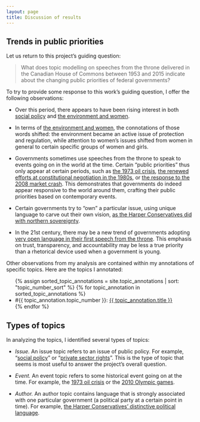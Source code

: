 ```yaml
---
layout: page
title: Discussion of results
---
```


## Trends in public priorities

Let us return to this project’s guiding question:

> What does topic modelling on speeches from the throne delivered in the Canadian House of Commons between 1953 and 2015 indicate about the changing public priorities of federal governments?

To try to provide some response to this work’s guiding question, I offer the following observations:

* Over this period, there appears to have been rising interest in both [social policy](/topics/6-health-communities-children/) and [the environment and women](/topics/8-plan-economy-values/).

* In terms of [the environment and women](/topics/8-plan-economy-values/), the connotations of those words shifted: the environment became an active issue of protection and regulation, while attention to women’s issues shifted from women in general to certain specific groups of women and girls.

* Governments sometimes use speeches from the throne to speak to events going on in the world at the time. Certain “public priorities” thus only appear at certain periods, such as [the 1973 oil crisis](/topics/10-oil-food-transportation/), [the renewed efforts at constitutional negotiation in the 1980s](/topics/20-national-cooperation-objectives/), or [the response to the 2008 market crash](/topics/11-jobs-protect-businesses/). This demonstrates that governments do indeed appear responsive to the world around them, crafting their public priorities based on contemporary events.

* Certain governments try to “own” a particular issue, using unique language to carve out their own vision, [as the Harper Conservatives did with northern sovereignty](/topics/18-families-hard-north/).

* In the 21st century, there may be a new trend of governments adopting [very open language in their first speech from the throne](/topics/17-trust-stronger-middle/). This emphasis on trust, transparency, and accountability may be less a true priority than a rhetorical device used when a government is young.

Other observations from my analysis are contained within my annotations of specific topics. Here are the topics I annotated:

<ul>
    {% assign sorted_topic_annotations = site.topic_annotations | sort: "topic_number_sort" %}
    {% for topic_annotation in sorted_topic_annotations %}
        <li>
            #{{ topic_annotation.topic_number }}: <a href="{{ topic_annotation.url }}">{{ topic_annotation.title }}</a>
        </li>
    {% endfor %}
</ul>

## Types of topics

In analyzing the topics, I identified several types of topics:

* *Issue.* An issue topic refers to an issue of public policy. For example, “[social policy](/topics/6-health-communities-children/)” or “[private sector rights](/topics/21-private-initiatives-sector/)”. This is the type of topic that seems is most useful to answer the project’s overall question.

* *Event.* An event topic refers to some historical event going on at the time. For example, the [1973 oil crisis](/topics/10-oil-food-transportation/) or the [2010 Olympic games](/topics/3-olympic-athletes-winter/).

* *Author.* An author topic contains language that is strongly associated with one particular government (a political party at a certain point in time). For example, [the Harper Conservatives’ distinctive political language](/topics/18-families-hard-north/).